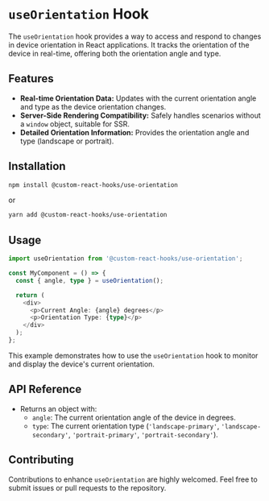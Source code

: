 # `useOrientation` Hook

The `useOrientation` hook provides a way to access and respond to changes in device orientation in React applications. It tracks the orientation of the device in real-time, offering both the orientation angle and type.

## Features

- **Real-time Orientation Data:** Updates with the current orientation angle and type as the device orientation changes.
- **Server-Side Rendering Compatibility:** Safely handles scenarios without a `window` object, suitable for SSR.
- **Detailed Orientation Information:** Provides the orientation angle and type (landscape or portrait).

## Installation

```bash
npm install @custom-react-hooks/use-orientation
```

or

```bash
yarn add @custom-react-hooks/use-orientation
```

## Usage

```typescript
import useOrientation from '@custom-react-hooks/use-orientation';

const MyComponent = () => {
  const { angle, type } = useOrientation();

  return (
    <div>
      <p>Current Angle: {angle} degrees</p>
      <p>Orientation Type: {type}</p>
    </div>
  );
};
```

This example demonstrates how to use the `useOrientation` hook to monitor and display the device's current orientation.

## API Reference

- Returns an object with:
  - `angle`: The current orientation angle of the device in degrees.
  - `type`: The current orientation type (`'landscape-primary'`, `'landscape-secondary'`, `'portrait-primary'`, `'portrait-secondary'`).

## Contributing

Contributions to enhance `useOrientation` are highly welcomed. Feel free to submit issues or pull requests to the repository.
